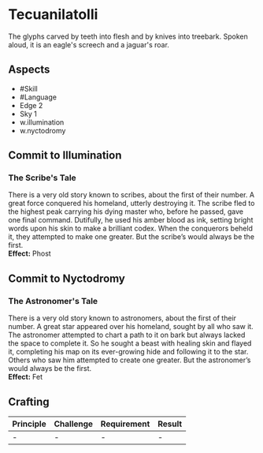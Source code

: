 
# Tecuanilatolli
The glyphs carved by teeth into flesh and by knives into treebark. Spoken aloud, it is an eagle's screech and a jaguar's roar.
## Aspects
- #Skill
- #Language
- Edge 2
- Sky 1
- w.illumination
- w.nyctodromy
## Commit to Illumination
### The Scribe's Tale
There is a very old story known to scribes, about the first of their number. A great force conquered his homeland, utterly destroying it. The scribe fled to the highest peak carrying his dying master who, before he passed, gave one final command. Dutifully, he used his amber blood as ink, setting bright words upon his skin to make a brilliant codex. When the conquerors beheld it, they attempted to make one greater. But the scribe’s would always be the first.<br>
**Effect:** Phost
## Commit to Nyctodromy
### The Astronomer's Tale
There is a very old story known to astronomers, about the first of their number. A great star appeared over his homeland, sought by all who saw it. The astronomer attempted to chart a path to it on bark but always lacked the space to complete it. So he sought a beast with healing skin and flayed it, completing his map on its ever-growing hide and following it to the star. Others who saw him attempted to create one greater. But the astronomer’s would always be the first.<br>
**Effect:** Fet

## Crafting
| Principle | Challenge | Requirement | Result |
| --------- | --------- | ----------- | ------ |
| -         | -         | -           | -      |

